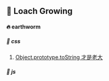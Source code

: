 ## :book: Loach Growing

#### :fire: earthworm

##### :bookmark: css
1. [Object.prototype.toString 才是老大]()


##### :bookmark: js

